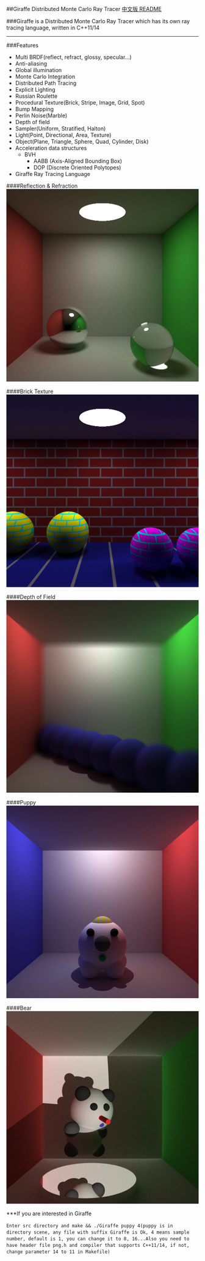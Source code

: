 ##Giraffe Distributed Monte Carlo Ray Tracer
[中文版 README](./README.md)

###Giraffe is a Distributed Monte Carlo Ray Tracer which has its own ray tracing language, written in C++11/14

***

###Features
* Multi BRDF(reflect, refract, glossy, specular...)
* Anti-aliasing
* Global illumination
* Monte Carlo Integration
* Distributed Path Tracing
* Explicit Lighting
* Russian Roulette
* Procedural Texture(Brick, Stripe, Image, Grid, Spot)
* Bump Mapping
* Perlin Noise(Marble)
* Depth of field
* Sampler(Uniform, Stratified, Halton)
* Light(Point, Directional, Area, Texture)
* Object(Plane, Triangle, Sphere, Quad, Cylinder, Disk)
* Acceleration data structures
	- BVH
		+	AABB (Axis-Aligned Bounding Box)
		+	DOP	(Discrete Oriented Polytopes)
* Giraffe Ray Tracing Language


####Reflection & Refraction
![](./image/reflect_refract.png)

####Brick Texture
![](./image/brick.png)

####Depth of Field
![](./image/depth_of_field.png)

####Puppy
![](./image/puppy.png)

####Bear
![](./image/bear.png)

***If you are interested in Giraffe

`Enter src directory and make && ./Giraffe puppy 4(puppy is in directory scene, any file with suffix Giraffe is Ok, 4 means sample number, default is 1, you can change it to 8, 16...Also you need to have header file png.h and compiler that supports C++11/14, if not, change parameter 14 to 11 in Makefile)`

